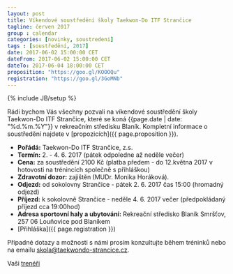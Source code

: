 ```yaml
---
layout: post
title: Víkendové soustředění školy Taekwon-Do ITF Strančice
tagline: červen 2017
group : calendar
categories: [novinky, soustredeni]
tags : [soustředění, 2017]
date: 2017-06-02 15:00:00 CET
dateFrom: 2017-06-02 15:00:00 CET
dateTo: 2017-06-04 18:00:00 CET
proposition: "https://goo.gl/KOOOQu"
registration: "https://goo.gl/3GoMNb"
---
```

{% include JB/setup %}

Rádi bychom Vás všechny pozvali na víkendové soustředění školy Taekwon-Do ITF Strančice, které se koná {{page.date | date: "%d.%m.%Y"}} v rekreačním středisku Blaník.
Kompletní informace o soustředění najdete v [propozicích]({{ page.proposition }}).

- **Pořádá:** Taekwon-Do ITF Strančice, z.s.
- **Termín:** 2. - 4. 6. 2017 (pátek odpoledne až neděle večer)
- **Cena:** za soustředění 2100 Kč (platba předem - do 12.května 2017 v hotovosti na trénincích společně s přihláškou)
- **Zdravotní dozor:** zajištěn (MUDr. Monika Horáková).
- **Odjezd:** od sokolovny Strančice - pátek 2. 6. 2017 čas 15:00 (hromadný odjezd)
- **Příjezd:** k sokolovně Strančice - neděle 4. 6. 2017 večer (předpokládaný příjezd cca 19:00hod)
- **Adresa sportovní haly a ubytování:**
    Rekreační středisko Blaník
    Smršťov, 257 06 Louňovice pod Blaníkem
- [Přihláška]({{ page.registration }})

Případné dotazy a možnosti s námi prosím konzultujte během tréninků nebo na emailu <a href="mailto:skola@taekwondo-strancice.cz">skola@taekwondo-strancice.cz</a>.

Vaši [trenéři](/treneri)
